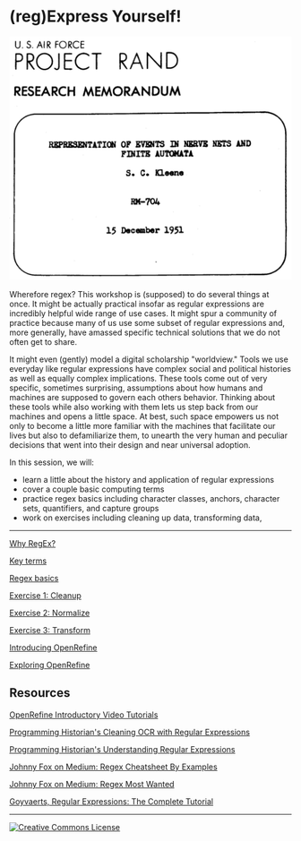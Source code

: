 # (reg)Express Yourself!

![Kleene 1951 RAND Report Title Page](images/rand-title-page.png)

Wherefore regex? This workshop is (supposed) to do several things at once. It might be actually practical insofar as regular expressions are incredibly helpful wide range of use cases. It might spur a community of practice because many of us use some subset of regular expressions and, more generally, have amassed specific technical solutions that we do not often get to share.

It might even (gently) model a digital scholarship "worldview." Tools we use everyday like regular expressions have complex social and political histories as well as equally complex implications. These tools come out of very specific, sometimes surprising, assumptions about how humans and machines are supposed to govern each others behavior. Thinking about these tools while also working with them lets us step back from our machines and opens a little space. At best, such space empowers us not only to become a little more familiar with the machines that facilitate our lives but also to defamiliarize them, to unearth the very human and peculiar decisions that went into their design and near universal adoption.

In this session, we will:

- learn a little about the history and application of regular expressions
- cover a couple basic computing terms
- practice regex basics including character classes, anchors, character sets, quantifiers, and capture groups
- work on exercises including cleaning up data, transforming data, 

-----

[Why RegEx?](sections/why-regex.md)

[Key terms](sections/key-terms.md)

[Regex basics](sections/basics.md)

[Exercise 1: Cleanup](sections/cleanup.md)

[Exercise 2: Normalize](sections/normalize.md)

[Exercise 3: Transform](sections/transform.md)

[Introducing OpenRefine](sections/introducing-openrefine.md)

[Exploring OpenRefine](sections/exploring-openrefine.md)

## Resources

[OpenRefine Introductory Video Tutorials](http://openrefine.org/)

[Programming Historian's Cleaning OCR with Regular Expressions](https://programminghistorian.org/en/lessons/cleaning-ocrd-text-with-regular-expressions)

[Programming Historian's Understanding Regular Expressions](https://programminghistorian.org/en/lessons/understanding-regular-expressions)

[Johnny Fox on Medium: Regex Cheatsheet By Examples](https://medium.com/factory-mind/regex-tutorial-a-simple-cheatsheet-by-examples-649dc1c3f285)

[Johnny Fox on Medium: Regex Most Wanted](https://medium.com/factory-mind/regex-cookbook-most-wanted-regex-aa721558c3c1)

[Goyvaerts, Regular Expressions: The Complete Tutorial](https://www.princeton.edu/~mlovett/reference/Regular-Expressions.pdf)

-----

[![Creative Commons License](https://i.creativecommons.org/l/by-sa/4.0/88x31.png)](http://creativecommons.org/licenses/by-sa/4.0/)
